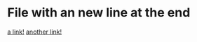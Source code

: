 # File with an new line at the end

[a link!](https://something.com)
[another link!](some-page.html)

